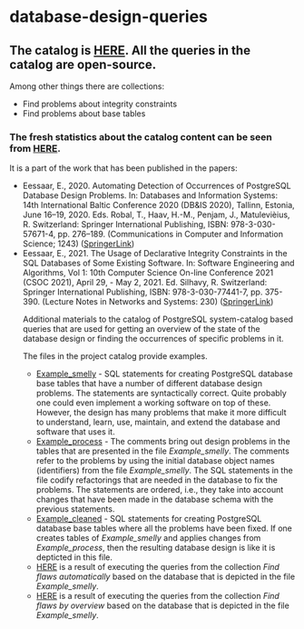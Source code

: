 # database-design-queries

## The catalog is <a target=_blank href=https://maurus.ttu.ee/design_queries/>HERE</a>. All the queries in the catalog are open-source.
Among other things there are collections: 
<ul>
  <li>Find problems about integrity constraints
    <li>Find problems about base tables
      </ul>

### The fresh statistics about the catalog content can be seen from <a target=_blank href=https://maurus.ttu.ee/design_queries/statistics/>HERE</a>.

It is a part of the work that has been published in the papers:

<ul>
<li>Eessaar, E., 2020. Automating Detection of Occurrences of PostgreSQL Database Design Problems. In: Databases and Information Systems: 14th International Baltic Conference 2020 (DB&IS 2020), Tallinn, Estonia, June 16–19, 2020. Eds. Robal, T., Haav, H.-M., Penjam, J., Matulevièius, R. Switzerland: Springer International Publishing, ISBN: 978-3-030-57671-4, pp. 276–189. (Communications in Computer and Information Science; 1243) (<a target=_blank href=https://link.springer.com/chapter/10.1007/978-3-030-57672-1_14>SpringerLink</a>)

<li>Eessaar, E., 2021. The Usage of Declarative Integrity Constraints in the SQL Databases of Some Existing Software. In: Software Engineering and Algorithms, Vol 1: 10th Computer Science On-line Conference 2021 (CSOC 2021), April 29, - May 2, 2021. Ed. Silhavy, R. Switzerland: Springer International Publishing, ISBN: 978-3-030-77441-7, pp. 375-390. (Lecture Notes in Networks and Systems: 230) (<a target=_blank href=https://link.springer.com/chapter/10.1007/978-3-030-77442-4_33>SpringerLink</a>)
  
Additional materials to the catalog of PostgreSQL system-catalog based queries that are used for getting an overview of the state of the database design or finding the occurrences of specific problems in it.

The files in the project catalog provide examples.

<ul>

<li><a target=_blank href=https://github.com/erki77/database-design-queries/blob/master/Example_smelly.sql>Example_smelly</a> - SQL statements for creating PostgreSQL database base tables that have a number of different database design problems. The statements are syntactically correct. Quite probably one could even implement a working software on top of these. However, the design has many problems that make it more difficult to understand, learn, use, maintain, and extend the database and software that uses it.

<li><a target=_blank href=https://github.com/erki77/database-design-queries/blob/master/Example_process.sql>Example_process</a> - The comments bring out design problems in the tables that are presented in the file <i>Example_smelly</i>. The comments refer to the problems by using the initial database object names (identifiers) from the file <i>Example_smelly</i>. The SQL statements in the file codify refactorings that are needed in the database to fix the problems. The statements are ordered, i.e., they take into account changes that have been made in the database schema with the previous statements.

<li><a target=_blank href=https://github.com/erki77/database-design-queries/blob/master/Example_cleaned.sql>Example_cleaned</a> - SQL statements for creating PostgreSQL database base tables where all the problems have been fixed. If one creates tables of <i>Example_smelly</i> and applies changes from <i>Example_process</i>, then the resulting database design is like it is depticted in this file.
</ul>

<ul>
<li><a target=_blank href=https://htmlpreview.github.io/?https://github.com/erki77/database-design-queries/blob/master/example_of_query_results/find_problems_automatically.htm>HERE</a> is a result of executing the queries from the collection <i>Find flaws automatically</i> based on the database that is depicted in the file <i>Example_smelly</i>.

<li><a target=_blank href=https://htmlpreview.github.io/?https://github.com/erki77/database-design-queries/blob/master/example_of_query_results/find_problems_by_overview.htm>HERE</a> is a result of executing the queries from the collection <i>Find flaws by overview</i> based on the database that is depicted in the file <i>Example_smelly</i>.
</ul>
